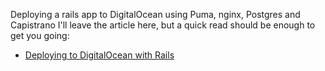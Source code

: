 Deploying a rails app to DigitalOcean using Puma, nginx, Postgres and Capistrano
I'll leave the article here, but a quick read should be enough to get you going:

  * [Deploying to DigitalOcean with Rails](https://www.digitalocean.com/community/tutorials/deploying-a-rails-app-on-ubuntu-14-04-with-capistrano-nginx-and-puma)